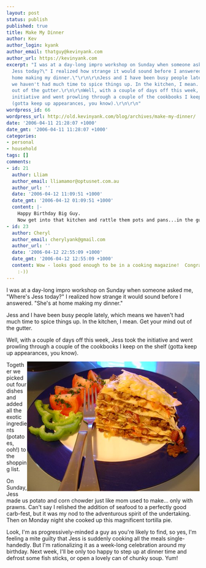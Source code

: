 ```yaml
---
layout: post
status: publish
published: true
title: Make My Dinner
author: Kev
author_login: kyank
author_email: thatguy@kevinyank.com
author_url: https://kevinyank.com
excerpt: "I was at a day-long impro workshop on Sunday when someone asked me, \"Where's
  Jess today?\" I realized how strange it would sound before I answered. \"She's at
  home making my dinner.\"\r\n\r\nJess and I have been busy people lately, which means
  we haven't had much time to spice things up. In the kitchen, I mean. Get your mind
  out of the gutter.\r\n\r\nWell, with a couple of days off this week, Jess took the
  initiative and went prowling through a couple of the cookbooks I keep on the shelf
  (gotta keep up appearances, you know).\r\n\r\n"
wordpress_id: 66
wordpress_url: http://old.kevinyank.com/blog/archives/make-my-dinner/
date: '2006-04-11 21:28:07 +1000'
date_gmt: '2006-04-11 11:28:07 +1000'
categories:
- personal
- household
tags: []
comments:
- id: 21
  author: Lliam
  author_email: lliamamor@optusnet.com.au
  author_url: ''
  date: '2006-04-12 11:09:51 +1000'
  date_gmt: '2006-04-12 01:09:51 +1000'
  content: |-
    Happy Birthday Big Guy.
    Now get into that kitchen and rattle them pots and pans...in the gutter.
- id: 23
  author: Cheryl
  author_email: cherylyank@gmail.com
  author_url: ''
  date: '2006-04-12 22:55:09 +1000'
  date_gmt: '2006-04-12 12:55:09 +1000'
  content: Wow - looks good enough to be in a cooking magazine!  Congrats to Jess
    :-))
---
```

<p>I was at a day-long impro workshop on Sunday when someone asked me, "Where's Jess today?" I realized how strange it would sound before I answered. "She's at home making my dinner."</p>
<p>Jess and I have been busy people lately, which means we haven't had much time to spice things up. In the kitchen, I mean. Get your mind out of the gutter.</p>
<p>Well, with a couple of days off this week, Jess took the initiative and went prowling through a couple of the cookbooks I keep on the shelf (gotta keep up appearances, you know).</p>
<p><a id="more"></a><a id="more-66"></a> <img align="right" title="Tortilla Pie" id="image65" alt="Tortilla Pie" src="/assets/wp-content/uploads/2006/04/makemydinner.jpg" />Together we picked out four dishes and added all the exotic ingredients (potatoes, ooh!) to the shopping list.</p>
<p>On Sunday, Jess made us potato and corn chowder just like mom used to make... only with prawns. Can't say I relished the addition of seafood to a perfectly good carb-fest, but it was my nod to the adventurous spirit of the undertaking. Then on Monday night she cooked up this magnificent tortilla pie.</p>
<p>Look, I'm as progressively-minded a guy as you're likely to find, so yes, I'm feeling a mite guilty that Jess is suddenly cooking all the meals single-handedly. But I'm rationalizing it as a week-long celebration around  my birthday. Next week, I'll be only too happy to step up at dinner time and defrost some fish sticks, or open a lovely can of chunky soup. Yum!</p>
